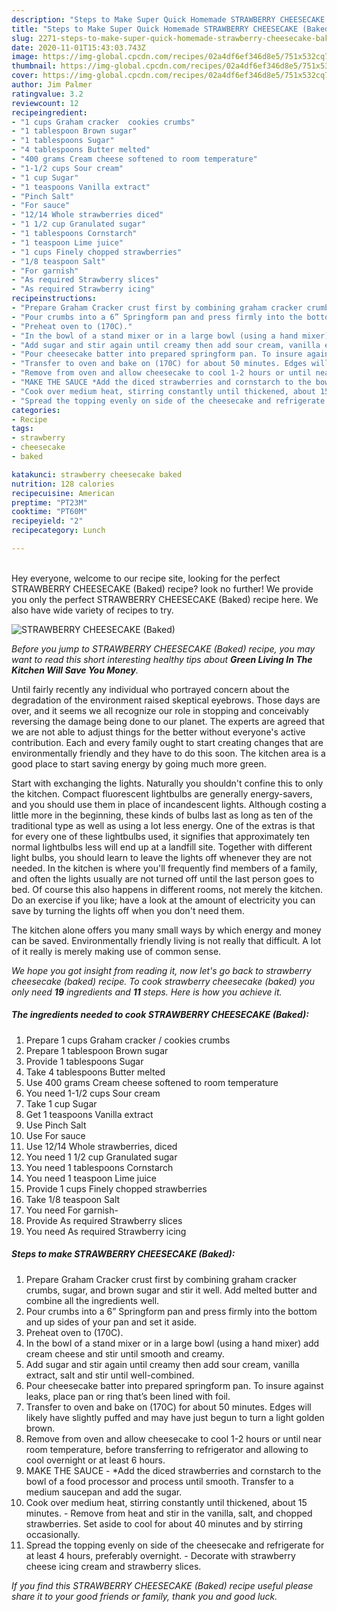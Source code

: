 ```yaml
---
description: "Steps to Make Super Quick Homemade STRAWBERRY CHEESECAKE (Baked)"
title: "Steps to Make Super Quick Homemade STRAWBERRY CHEESECAKE (Baked)"
slug: 2271-steps-to-make-super-quick-homemade-strawberry-cheesecake-baked
date: 2020-11-01T15:43:03.743Z
image: https://img-global.cpcdn.com/recipes/02a4df6ef346d8e5/751x532cq70/strawberry-cheesecake-baked-recipe-main-photo.jpg
thumbnail: https://img-global.cpcdn.com/recipes/02a4df6ef346d8e5/751x532cq70/strawberry-cheesecake-baked-recipe-main-photo.jpg
cover: https://img-global.cpcdn.com/recipes/02a4df6ef346d8e5/751x532cq70/strawberry-cheesecake-baked-recipe-main-photo.jpg
author: Jim Palmer
ratingvalue: 3.2
reviewcount: 12
recipeingredient:
- "1 cups Graham cracker  cookies crumbs"
- "1 tablespoon Brown sugar"
- "1 tablespoons Sugar"
- "4 tablespoons Butter melted"
- "400 grams Cream cheese softened to room temperature"
- "1-1/2 cups Sour cream"
- "1 cup Sugar"
- "1 teaspoons Vanilla extract"
- "Pinch Salt"
- "For sauce"
- "12/14 Whole strawberries diced"
- "1 1/2 cup Granulated sugar"
- "1 tablespoons Cornstarch"
- "1 teaspoon Lime juice"
- "1 cups Finely chopped strawberries"
- "1/8 teaspoon Salt"
- "For garnish"
- "As required Strawberry slices"
- "As required Strawberry icing"
recipeinstructions:
- "Prepare Graham Cracker crust first by combining graham cracker crumbs, sugar, and brown sugar and stir it well. Add melted butter and combine all the ingredients well."
- "Pour crumbs into a 6” Springform pan and press firmly into the bottom and up sides of your pan and set it aside."
- "Preheat oven to (170C)."
- "In the bowl of a stand mixer or in a large bowl (using a hand mixer) add cream cheese and stir until smooth and creamy."
- "Add sugar and stir again until creamy then add sour cream, vanilla extract, salt and stir until well-combined."
- "Pour cheesecake batter into prepared springform pan. To insure against leaks, place pan or ring that’s been lined with foil."
- "Transfer to oven and bake on (170C) for about 50 minutes. Edges will likely have slightly puffed and may have just begun to turn a light golden brown."
- "Remove from oven and allow cheesecake to cool 1-2 hours or until near room temperature, before transferring to refrigerator and allowing to cool overnight or at least 6 hours."
- "MAKE THE SAUCE *Add the diced strawberries and cornstarch to the bowl of a food processor and process until smooth. Transfer to a medium saucepan and add the sugar."
- "Cook over medium heat, stirring constantly until thickened, about 15 minutes. Remove from heat and stir in the vanilla, salt, and chopped strawberries. Set aside to cool for about 40 minutes and by stirring occasionally."
- "Spread the topping evenly on side of the cheesecake and refrigerate for at least 4 hours, preferably overnight. Decorate with strawberry cheese icing cream and strawberry slices."
categories:
- Recipe
tags:
- strawberry
- cheesecake
- baked

katakunci: strawberry cheesecake baked 
nutrition: 128 calories
recipecuisine: American
preptime: "PT23M"
cooktime: "PT60M"
recipeyield: "2"
recipecategory: Lunch

---
```

<br>
Hey everyone, welcome to our recipe site, looking for the perfect STRAWBERRY CHEESECAKE (Baked) recipe? look no further! We provide you only the perfect STRAWBERRY CHEESECAKE (Baked) recipe here. We also have wide variety of recipes to try.
<br>


![STRAWBERRY CHEESECAKE (Baked)](https://img-global.cpcdn.com/recipes/02a4df6ef346d8e5/751x532cq70/strawberry-cheesecake-baked-recipe-main-photo.jpg)

<i>Before you jump to STRAWBERRY CHEESECAKE (Baked) recipe, you may want to read this short interesting healthy tips about 
<strong>Green Living In The Kitchen Will Save You Money</strong>.</i>
</br>

Until fairly recently any individual who portrayed concern about the degradation of the environment raised skeptical eyebrows. Those days are over, and it seems we all recognize our role in stopping and conceivably reversing the damage being done to our planet. The experts are agreed that we are not able to adjust things for the better without everyone's active contribution. Each and every family ought to start creating changes that are environmentally friendly and they have to do this soon. The kitchen area is a good place to start saving energy by going much more green.

Start with exchanging the lights. Naturally you shouldn't confine this to only the kitchen. Compact fluorescent lightbulbs are generally energy-savers, and you should use them in place of incandescent lights. Although costing a little more in the beginning, these kinds of bulbs last as long as ten of the traditional type as well as using a lot less energy. One of the extras is that for every one of these lightbulbs used, it signifies that approximately ten normal lightbulbs less will end up at a landfill site. Together with different light bulbs, you should learn to leave the lights off whenever they are not needed. In the kitchen is where you'll frequently find members of a family, and often the lights usually are not turned off until the last person goes to bed. Of course this also happens in different rooms, not merely the kitchen. Do an exercise if you like; have a look at the amount of electricity you can save by turning the lights off when you don't need them.

The kitchen alone offers you many small ways by which energy and money can be saved. Environmentally friendly living is not really that difficult. A lot of it really is merely making use of common sense.


<i>We hope you got insight from reading it, now let's go back to strawberry cheesecake (baked) recipe. To cook strawberry cheesecake (baked) you only need <strong>19</strong> ingredients and <strong>11</strong> steps. Here is how you achieve it.
</i>

##### The ingredients needed to cook STRAWBERRY CHEESECAKE (Baked):

1. Prepare 1 cups Graham cracker / cookies crumbs
1. Prepare 1 tablespoon Brown sugar
1. Provide 1 tablespoons Sugar
1. Take 4 tablespoons Butter melted
1. Use 400 grams Cream cheese softened to room temperature
1. You need 1-1/2 cups Sour cream
1. Take 1 cup Sugar
1. Get 1 teaspoons Vanilla extract
1. Use Pinch Salt
1. Use For sauce
1. Use 12/14 Whole strawberries, diced
1. You need 1 1/2 cup Granulated sugar
1. You need 1 tablespoons Cornstarch
1. You need 1 teaspoon Lime juice
1. Provide 1 cups Finely chopped strawberries
1. Take 1/8 teaspoon Salt
1. You need For garnish-
1. Provide As required Strawberry slices
1. You need As required Strawberry icing


##### Steps to make STRAWBERRY CHEESECAKE (Baked):

1. Prepare Graham Cracker crust first by combining graham cracker crumbs, sugar, and brown sugar and stir it well. Add melted butter and combine all the ingredients well.
1. Pour crumbs into a 6” Springform pan and press firmly into the bottom and up sides of your pan and set it aside.
1. Preheat oven to (170C).
1. In the bowl of a stand mixer or in a large bowl (using a hand mixer) add cream cheese and stir until smooth and creamy.
1. Add sugar and stir again until creamy then add sour cream, vanilla extract, salt and stir until well-combined.
1. Pour cheesecake batter into prepared springform pan. To insure against leaks, place pan or ring that’s been lined with foil.
1. Transfer to oven and bake on (170C) for about 50 minutes. Edges will likely have slightly puffed and may have just begun to turn a light golden brown.
1. Remove from oven and allow cheesecake to cool 1-2 hours or until near room temperature, before transferring to refrigerator and allowing to cool overnight or at least 6 hours.
1. MAKE THE SAUCE - *Add the diced strawberries and cornstarch to the bowl of a food processor and process until smooth. Transfer to a medium saucepan and add the sugar.
1. Cook over medium heat, stirring constantly until thickened, about 15 minutes. - Remove from heat and stir in the vanilla, salt, and chopped strawberries. Set aside to cool for about 40 minutes and by stirring occasionally.
1. Spread the topping evenly on side of the cheesecake and refrigerate for at least 4 hours, preferably overnight. - Decorate with strawberry cheese icing cream and strawberry slices.


<i>If you find this STRAWBERRY CHEESECAKE (Baked) recipe useful please share it to your good friends or family, thank you and good luck.</i>
